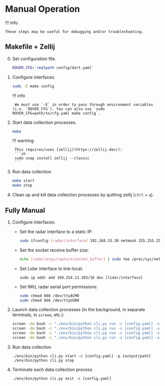 # Manual Operation

!!! info

    These steps may be useful for debugging and/or troubleshooting.

## Makefile + Zellij

0. Set configuration file.
    ```sh
    ROVER_CFG=`realpath config/dart.yaml`
    ```

1. Configure interfaces.
    ```sh
    sudo -E make config
    ```

    !!! info

        We must use `-E` in order to pass through environment variables (i.e. `ROVER_CFG`). You can also use `sudo ROVER_CFG=path/to/cfg.yaml make config`.

2. Start data collection processes.
    ```sh
    make
    ```
    
    !!! warning
    
        This requires/uses [zellij](https://zellij.dev/):
        ```sh
        sudo snap install zellij --classic
        ```

3. Run data collection
    ```sh
    make start
    make stop
    ```

4. Clean up and kill data collection processes by quitting zellij (`ctrl` + `q`).

## Fully Manual

1. Configure interfaces:
    - Set the radar interface to a static IP:
        ```sh
        sudo ifconfig [radar/interface] 192.168.33.30 netmask 255.255.255.0
        ```
    - Set the socket receive buffer size:
        ```sh
        echo [radar/args/capture/socket_buffer] | sudo tee /proc/sys/net/core/rmem_max
        ```
    - Set Lidar interface to link-local:
        ```
        sudo ip addr add 169.254.11.103/16 dev [lidar/interface]
        ```
    - Set IMU, radar serial port permissions:
        ```sh
        sudo chmod 666 /dev/ttyACM0
        sudo chmod 666 /dev/ttyUSB0
        ```

2. Launch data collection processes (in the background, in separate terminals, in `screen`, etc.):
    ```sh
    screen -dm bash -c "./env/bin/python cli.py run -c [config.yaml] -s radar"
    screen -dm bash -c "./env/bin/python cli.py run -c [config.yaml] -s camera"
    screen -dm bash -c "./env/bin/python cli.py run -c [config.yaml] -s lidar"
    screen -dm bash -c "./env/bin/python cli.py run -c [config.yaml] -s imu"
    ```

3. Run data collection
    ```
    ./env/bin/python cli.py start -c [config.yaml] -p [output/path]
    ./env/bin/python cli.py stop
    ```

4. Terminate each data collection process
    ```
    ./env/bin/python cli.py exit -c [config.yaml]
    ```
